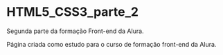 # HTML5_CSS3_parte_2
Segunda parte da formação Front-end da Alura.

Página criada como estudo para o curso de formação front-end da Alura.
